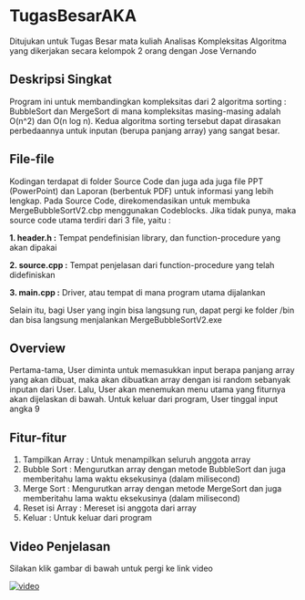 # TugasBesarAKA
Ditujukan untuk Tugas Besar mata kuliah Analisas Kompleksitas Algoritma yang dikerjakan secara kelompok 2 orang dengan Jose Vernando

## Deskripsi Singkat
Program ini untuk membandingkan kompleksitas dari 2 algoritma sorting : BubbleSort dan MergeSort di mana kompleksitas masing-masing adalah O(n^2) dan O(n log n). Kedua algoritma sorting tersebut dapat dirasakan perbedaannya untuk inputan (berupa panjang array) yang sangat besar.

## File-file
Kodingan terdapat di folder Source Code dan juga ada juga file PPT (PowerPoint) dan Laporan (berbentuk PDF) untuk informasi yang lebih lengkap.
Pada Source Code, direkomendasikan untuk membuka MergeBubbleSortV2.cbp menggunakan Codeblocks. Jika tidak punya, maka source code utama terdiri dari 3 file, yaitu :

**1. header.h :** Tempat pendefinisian library, dan function-procedure yang akan dipakai

**2. source.cpp :** Tempat penjelasan dari function-procedure yang telah didefiniskan

**3. main.cpp :** Driver, atau tempat di mana program utama dijalankan

Selain itu, bagi User yang ingin bisa langsung run, dapat pergi ke folder /bin dan bisa langsung menjalankan MergeBubbleSortV2.exe

## Overview
Pertama-tama, User diminta untuk memasukkan input berapa panjang array yang akan dibuat, maka akan dibuatkan array dengan isi random sebanyak inputan dari User. Lalu, User akan menemukan menu utama yang fiturnya akan dijelaskan di bawah. Untuk keluar dari program, User tinggal input angka 9

## Fitur-fitur
1. Tampilkan Array : Untuk menampilkan seluruh anggota array
2. Bubble Sort : Mengurutkan array dengan metode BubbleSort dan juga memberitahu lama waktu eksekusinya (dalam milisecond)
3. Merge Sort  : Mengurutkan array dengan metode MergeSort dan juga memberitahu lama waktu eksekusinya (dalam milisecond)
4. Reset isi Array : Mereset isi anggota dari array
9. Keluar : Untuk keluar dari program

## Video Penjelasan
Silakan klik gambar di bawah untuk pergi ke link video

[![video](https://img.youtube.com/vi/uhNTlwKRZbc/0.jpg)](https://www.youtube.com/watch?v=uhNTlwKRZbc)
